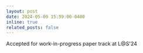 ```yaml
---
layout: post
date: 2024-05-09 15:59:00-0400
inline: true
related_posts: false
---
```


Accepted for work-in-progress paper track at L@S'24
